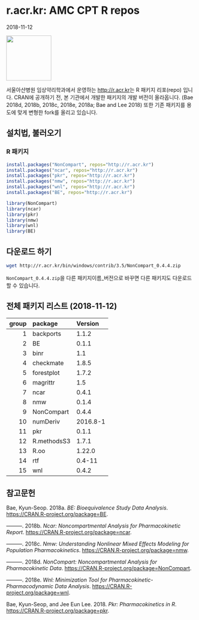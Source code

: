 r.acr.kr: AMC CPT R repos
================



2018-11-12

[<img src="https://shanmdphd.github.io/hex/NonCompart.png" height="120"/>](https://github.com/asancpt/NonCompart)

서울아산병원 임상약리학과에서 운영하는 <http://r.acr.kr>는 R 패키지 리포(repo) 입니다. CRAN에 공개하기
전, 본 기관에서 개발한 패키지의 개발 버전이 올라옵니다. (Bae 2018d, 2018b, 2018c, 2018e,
2018a; Bae and Lee 2018) 또한 기존 패키지를 용도에 맞게 변형한 fork를 올리고 있습니다.

## 설치법, 불러오기

### R 패키지

``` r
install.packages("NonCompart", repos="http://r.acr.kr")
install.packages("ncar", repos="http://r.acr.kr")
install.packages("pkr", repos="http://r.acr.kr")
install.packages("nmw", repos="http://r.acr.kr")
install.packages("wnl", repos="http://r.acr.kr")
install.packages("BE", repos="http://r.acr.kr")
```

``` r
library(NonCompart)
library(ncar)
library(pkr)
library(nmw)
library(wnl)
library(BE)
```

## 다운로드 하기

``` bash
wget http://r.acr.kr/bin/windows/contrib/3.5/NonCompart_0.4.4.zip
```

`NonCompart_0.4.4.zip`을 다른 패키지이름\_버전으로 바꾸면 다른 패키지도 다운로드 할 수 있습니다.

## 전체 패키지 리스트 (2018-11-12)

| group | package     | Version  |
| ----: | :---------- | :------- |
|     1 | backports   | 1.1.2    |
|     2 | BE          | 0.1.1    |
|     3 | binr        | 1.1      |
|     4 | checkmate   | 1.8.5    |
|     5 | forestplot  | 1.7.2    |
|     6 | magrittr    | 1.5      |
|     7 | ncar        | 0.4.1    |
|     8 | nmw         | 0.1.4    |
|     9 | NonCompart  | 0.4.4    |
|    10 | numDeriv    | 2016.8-1 |
|    11 | pkr         | 0.1.1    |
|    12 | R.methodsS3 | 1.7.1    |
|    13 | R.oo        | 1.22.0   |
|    14 | rtf         | 0.4-11   |
|    15 | wnl         | 0.4.2    |

## 참고문헌

<div id="refs" class="references">

<div id="ref-R-BE">

Bae, Kyun-Seop. 2018a. *BE: Bioequivalence Study Data Analysis*.
<https://CRAN.R-project.org/package=BE>.

</div>

<div id="ref-R-ncar">

———. 2018b. *Ncar: Noncompartmental Analysis for Pharmacokinetic
Report*. <https://CRAN.R-project.org/package=ncar>.

</div>

<div id="ref-R-nmw">

———. 2018c. *Nmw: Understanding Nonlinear Mixed Effects Modeling for
Population Pharmacokinetics*. <https://CRAN.R-project.org/package=nmw>.

</div>

<div id="ref-R-NonCompart">

———. 2018d. *NonCompart: Noncompartmental Analysis for Pharmacokinetic
Data*. <https://CRAN.R-project.org/package=NonCompart>.

</div>

<div id="ref-R-wnl">

———. 2018e. *Wnl: Minimization Tool for Pharmacokinetic-Pharmacodynamic
Data Analysis*. <https://CRAN.R-project.org/package=wnl>.

</div>

<div id="ref-R-pkr">

Bae, Kyun-Seop, and Jee Eun Lee. 2018. *Pkr: Pharmacokinetics in R*.
<https://CRAN.R-project.org/package=pkr>.

</div>

</div>
